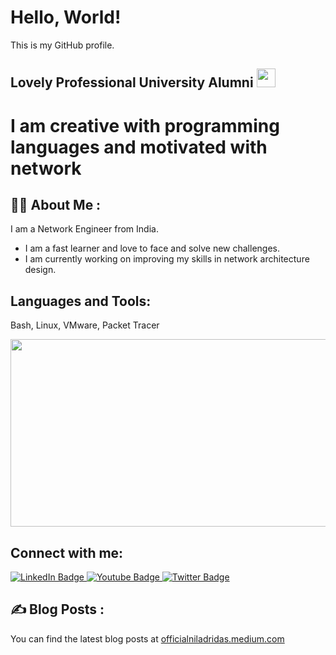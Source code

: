 # Hello, World!

This is my GitHub profile.

## Lovely Professional University Alumni <img src="https://media.giphy.com/media/hvRJCLFzcasrR4ia7z/giphy.gif" width="30px"/>
<h1>
  I am creative with programming languages and motivated with network
</h1>

## :woman_technologist: About Me :
I am a Network Engineer from India.

- I am a fast learner and love to face and solve new challenges.
- I am currently working on improving my skills in network architecture design.

## Languages and Tools:
Bash, Linux, VMware, Packet Tracer

<div align="center">
  <img src="https://media.giphy.com/media/dWesBcTLavkZuG35MI/giphy.gif" width="600" height="300"/>
</div>

## Connect with me:
<div id="badges">
  <a href="https://in.linkedin.com/in/niladri-d-4a8b3128b">
    <img src="https://img.shields.io/badge/LinkedIn-blue?style=for-the-badge&logo=linkedin&logoColor=white" alt="LinkedIn Badge"/>
  </a>
  <a href="https://youtube.com/@qtechsqubits?si=SaC3ni3aPF7tL361">
    <img src="https://img.shields.io/badge/YouTube-red?style=for-the-badge&logo=youtube&logoColor=white" alt="Youtube Badge"/>
  </a>
  <a href="https://x.com/niladri12_?t=NRkG_Ml7LN0U1McoZ1Prvg&s=09">
    <img src="https://img.shields.io/badge/Twitter-blue?style=for-the-badge&logo=twitter&logoColor=white" alt="Twitter Badge"/>
  </a>
</div>

## :writing_hand: Blog Posts :

<!-- BLOG-POST-LIST:START -->
<!-- BLOG-POST-LIST:END -->

You can find the latest blog posts at [officialniladridas.medium.com](https://officialniladridas.medium.com)
